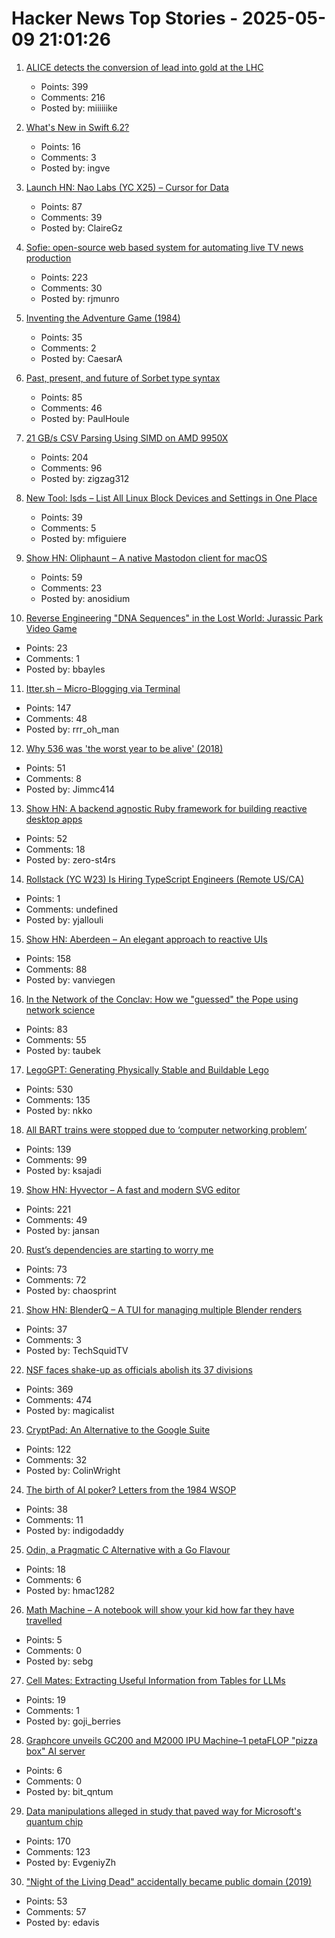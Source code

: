 # Hacker News Top Stories - 2025-05-09 21:01:26

1. [ALICE detects the conversion of lead into gold at the LHC](https://www.home.cern/news/news/physics/alice-detects-conversion-lead-gold-lhc)
   - Points: 399
   - Comments: 216
   - Posted by: miiiiiike

2. [What's New in Swift 6.2?](https://www.hackingwithswift.com/articles/277/whats-new-in-swift-6-2)
   - Points: 16
   - Comments: 3
   - Posted by: ingve

3. [Launch HN: Nao Labs (YC X25) – Cursor for Data](undefined)
   - Points: 87
   - Comments: 39
   - Posted by: ClaireGz

4. [Sofie: open-source web based system for automating live TV news production](https://nrkno.github.io/sofie-core/)
   - Points: 223
   - Comments: 30
   - Posted by: rjmunro

5. [Inventing the Adventure Game (1984)](http://www.warrenrobinett.com/inventing_adventure/)
   - Points: 35
   - Comments: 2
   - Posted by: CaesarA

6. [Past, present, and future of Sorbet type syntax](https://blog.jez.io/history-of-sorbet-syntax/)
   - Points: 85
   - Comments: 46
   - Posted by: PaulHoule

7. [21 GB/s CSV Parsing Using SIMD on AMD 9950X](https://nietras.com/2025/05/09/sep-0-10-0/)
   - Points: 204
   - Comments: 96
   - Posted by: zigzag312

8. [New Tool: lsds – List All Linux Block Devices and Settings in One Place](https://tanelpoder.com/posts/lsds-list-linux-block-devices-and-their-config/)
   - Points: 39
   - Comments: 5
   - Posted by: mfiguiere

9. [Show HN: Oliphaunt – A native Mastodon client for macOS](https://testflight.apple.com/join/Epq1P3Cw)
   - Points: 59
   - Comments: 23
   - Posted by: anosidium

10. [Reverse Engineering "DNA Sequences" in the Lost World: Jurassic Park Video Game](https://32bits.substack.com/p/under-the-microscope-the-lost-world)
   - Points: 23
   - Comments: 1
   - Posted by: bbayles

11. [Itter.sh – Micro-Blogging via Terminal](https://www.itter.sh/)
   - Points: 147
   - Comments: 48
   - Posted by: rrr_oh_man

12. [Why 536 was 'the worst year to be alive' (2018)](https://www.science.org/content/article/why-536-was-worst-year-be-alive)
   - Points: 51
   - Comments: 8
   - Posted by: Jimmc414

13. [Show HN: A backend agnostic Ruby framework for building reactive desktop apps](https://codeberg.org/skinnyjames/hokusai)
   - Points: 52
   - Comments: 18
   - Posted by: zero-st4rs

14. [Rollstack (YC W23) Is Hiring TypeScript Engineers (Remote US/CA)](https://www.ycombinator.com/companies/rollstack-2/jobs/QPqpb1n-software-engineer-typescript-us-canada)
   - Points: 1
   - Comments: undefined
   - Posted by: yjallouli

15. [Show HN: Aberdeen – An elegant approach to reactive UIs](https://aberdeenjs.org/)
   - Points: 158
   - Comments: 88
   - Posted by: vanviegen

16. [In the Network of the Conclav: How we "guessed" the Pope using network science](https://www.unibocconi.it/en/news/network-conclave)
   - Points: 83
   - Comments: 55
   - Posted by: taubek

17. [LegoGPT: Generating Physically Stable and Buildable Lego](https://avalovelace1.github.io/LegoGPT/)
   - Points: 530
   - Comments: 135
   - Posted by: nkko

18. [All BART trains were stopped due to ‘computer networking problem’](https://www.kqed.org/news/12039472/bart-shuts-down-entire-train-service-due-to-computer-networking-problem)
   - Points: 139
   - Comments: 99
   - Posted by: ksajadi

19. [Show HN: Hyvector – A fast and modern SVG editor](https://www.hyvector.com)
   - Points: 221
   - Comments: 49
   - Posted by: jansan

20. [Rust’s dependencies are starting to worry me](https://vincents.dev/blog/rust-dependencies-scare-me/?)
   - Points: 73
   - Comments: 72
   - Posted by: chaosprint

21. [Show HN: BlenderQ – A TUI for managing multiple Blender renders](https://github.com/KyleTryon/BlenderQ)
   - Points: 37
   - Comments: 3
   - Posted by: TechSquidTV

22. [NSF faces shake-up as officials abolish its 37 divisions](https://www.science.org/content/article/exclusive-nsf-faces-radical-shake-officials-abolish-its-37-divisions)
   - Points: 369
   - Comments: 474
   - Posted by: magicalist

23. [CryptPad: An Alternative to the Google Suite](https://cryptpad.org/)
   - Points: 122
   - Comments: 32
   - Posted by: ColinWright

24. [The birth of AI poker? Letters from the 1984 WSOP](https://www.poker.org/latest-news/the-birth-of-ai-poker-letters-from-the-1984-wsop-a4v2W4N4X3EP/)
   - Points: 38
   - Comments: 11
   - Posted by: indigodaddy

25. [Odin, a Pragmatic C Alternative with a Go Flavour](http://bitshifters.cc/2025/05/04/odin.html)
   - Points: 18
   - Comments: 6
   - Posted by: hmac1282

26. [Math Machine – A notebook will show your kid how far they have travelled](https://kidswholovemath.substack.com/p/math-machine)
   - Points: 5
   - Comments: 0
   - Posted by: sebg

27. [Cell Mates: Extracting Useful Information from Tables for LLMs](https://www.gojiberries.io/cell-mates-extracting-useful-information-from-tables-for-llms/)
   - Points: 19
   - Comments: 1
   - Posted by: goji_berries

28. [Graphcore unveils GC200 and M2000 IPU Machine–1 petaFLOP "pizza box" AI server](https://www.graphcore.ai/articles/graphcore-unveils-new-gc200-chip-and-the-expandable-m2000-ipu-machine-that-runs-on-them)
   - Points: 6
   - Comments: 0
   - Posted by: bit_qntum

29. [Data manipulations alleged in study that paved way for Microsoft's quantum chip](https://www.science.org/content/article/data-manipulations-alleged-study-paved-way-microsoft-s-quantum-chip)
   - Points: 170
   - Comments: 123
   - Posted by: EvgeniyZh

30. ["Night of the Living Dead" accidentally became public domain (2019)](https://screenrant.com/night-living-dead-movie-public-domain-copyright-accident/)
   - Points: 53
   - Comments: 57
   - Posted by: edavis


